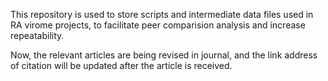 This repository is used to store scripts and intermediate data files used in RA virome projects, to facilitate peer comparision analysis and increase repeatability.

Now, the relevant articles are being revised in journal, and the link address of citation will be updated after the article is received.
